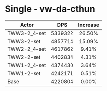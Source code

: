 # Single - vw-da-cthun
| Actor | DPS | Increase |
|---|:---:|:---:|
|TWW3-2_4-set|5339322|26.50%|
|TWW3-2-set|4857714|15.09%|
|TWW2-2_4-set|4617862|9.41%|
|TWW2-2-set|4402834|4.31%|
|TWW1-2_4-set|4374430|3.64%|
|TWW1-2-set|4242171|0.51%|
|Base|4220804|0.00%|
